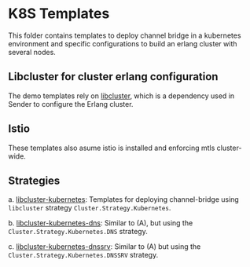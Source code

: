 # K8S Templates

This folder contains templates to deploy channel bridge in a kubernetes environment and specific configurations to build an erlang cluster with several nodes.

## Libcluster for cluster erlang configuration

The demo templates rely on [libcluster](https://hexdocs.pm/libcluster/readme.html), which is a dependency used in Sender to configure the Erlang cluster.

## Istio

These templates also asume istio is installed and enforcing mtls cluster-wide.

## Strategies

a. [libcluster-kubernetes](./libcluster-kubernetes/README.md): Templates for deploying channel-bridge using  `libcluster` strategy `Cluster.Strategy.Kubernetes`.

b. [libcluster-kubernetes-dns](./libcluster-kubernetes-dns/README.md): Similar to (A), but using the `Cluster.Strategy.Kubernetes.DNS` strategy.

c. [libcluster-kubernetes-dnssrv](./libcluster-kubernetes-dnssrv/README.md): Similar to (A) but using the 
 `Cluster.Strategy.Kubernetes.DNSSRV` strategy. 
